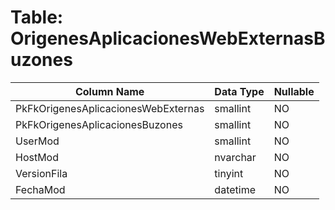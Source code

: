 # Table: OrigenesAplicacionesWebExternasBuzones

| Column Name | Data Type | Nullable |
|-------------|-----------|----------|
| PkFkOrigenesAplicacionesWebExternas | smallint | NO |
| PkFkOrigenesAplicacionesBuzones | smallint | NO |
| UserMod | smallint | NO |
| HostMod | nvarchar | NO |
| VersionFila | tinyint | NO |
| FechaMod | datetime | NO |
